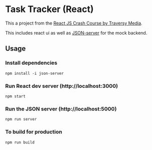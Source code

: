 # Task Tracker (React)

This a project from the [React JS Crash Course by Traversy Media](https://www.youtube.com/watch?v=w7ejDZ8SWv8).

This includes react ui as well as [JSON-server](https://github.com/typicode/json-server) for the mock backend.

## Usage

### Install dependencies

```
npm install -i json-server
```

### Run React dev server (http://localhost:3000)

```
npm start
```

### Run the JSON server (http://localhost:5000)

```
npm run server
```

### To build for production

```
npm run build
```
